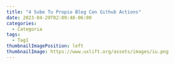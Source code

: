 ```yaml
---
title: "4 Sube Tu Propio Blog Con Github Actions"
date: 2023-04-29T02:09:48-06:00
categories:
  - Categoria
tags:
  - Tag1
thumbnailImagePosition: left
thumbnailImage: https://www.uxlift.org/assets/images/iu.png
---
```


